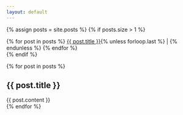 ```yaml
---
layout: default
---
```


{% assign posts = site.posts %}
{% if posts.size > 1 %}
<nav class="post-nav">
  {% for post in posts %}
    <a href="#{{ post.title | slugify }}">{{ post.title }}</a>{% unless forloop.last %} | {% endunless %}
  {% endfor %}
</nav>
{% endif %}

{% for post in posts %}
<article id="{{ post.title | slugify }}">
  <h1>{{ post.title }}</h1>
  {{ post.content }}
</article>
{% endfor %}